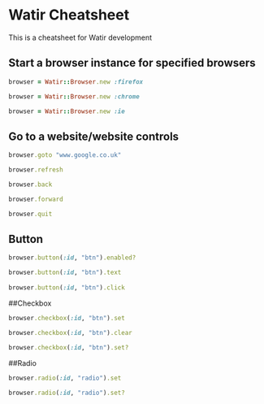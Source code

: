 # Watir Cheatsheet
This is a cheatsheet for Watir development

## Start a browser instance for specified browsers
```ruby
browser = Watir::Browser.new :firefox

browser = Watir::Browser.new :chrome

browser = Watir::Browser.new :ie
```

## Go to a website/website controls
```ruby
browser.goto "www.google.co.uk"

browser.refresh

browser.back

browser.forward

browser.quit
```

## Button
```ruby
browser.button(:id, "btn").enabled?

browser.button(:id, "btn").text
 
browser.button(:id, "btn").click
```

##Checkbox
```ruby
browser.checkbox(:id, "btn").set

browser.checkbox(:id, "btn").clear

browser.checkbox(:id, "btn").set?
```

##Radio
```ruby
browser.radio(:id, "radio").set
 
browser.radio(:id, "radio").set?
```